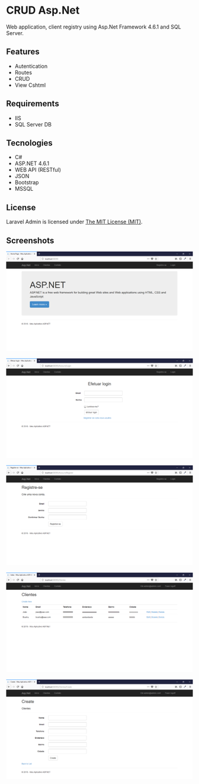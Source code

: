 # CRUD Asp.Net

Web application, client registry using Asp.Net Framework 4.6.1 and SQL Server.

## Features

- Autentication
- Routes
- CRUD
- View Cshtml

## Requirements

- IIS
- SQL Server DB

## Tecnologies

- C# 
- ASP.NET 4.6.1
- WEB API (RESTful)
- JSON
- Bootstrap
- MSSQL

## License

Laravel Admin is licensed under <a href="LICENSE">The MIT License (MIT)</a>.

## Screenshots

![Screenshots](screenshots/screenshot01.png)<br><br>
![Screenshots](screenshots/screenshot02.png)<br><br>
![Screenshots](screenshots/screenshot03.png)<br><br>
![Screenshots](screenshots/screenshot04.png)<br><br>
![Screenshots](screenshots/screenshot05.png)<br><br>
